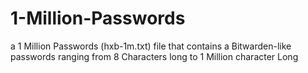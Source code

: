 # 1-Million-Passwords
a 1 Million Passwords (hxb-1m.txt) file that contains a Bitwarden-like passwords ranging from 8 Characters long to 1 Million character Long
